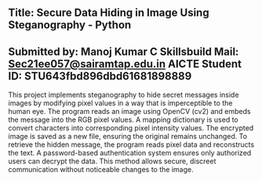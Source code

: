 Title: Secure Data Hiding in Image Using Steganography - Python
--------------------------------------------------------
Submitted by: Manoj Kumar C
Skillsbuild Mail: Sec21ee057@sairamtap.edu.in
AICTE Student ID: STU643fbd896dbd61681898889
--------------------------------------------------------
This project implements steganography to hide secret messages inside images by modifying pixel values in a way that is imperceptible to the human eye. The program reads an image using OpenCV (cv2) and embeds the message into the RGB pixel values. A mapping dictionary is used to convert characters into corresponding pixel intensity values. The encrypted image is saved as a new file, ensuring the original remains unchanged. To retrieve the hidden message, the program reads pixel data and reconstructs the text. A password-based authentication system ensures only authorized users can decrypt the data. This method allows secure, discreet communication without noticeable changes to the image.

